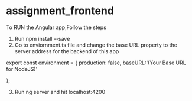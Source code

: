 # assignment_frontend

To RUN the Angular app,Follow the steps

1. Run npm install --save
2. Go to enviornment.ts file and change the base URL property to the server address for the backend of this app

export const environment = {
  production: false,
  baseURL:'(Your Base URL for NodeJS)'
 
};


3. Run ng server and hit localhost:4200
